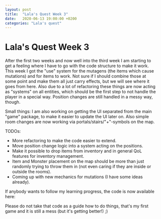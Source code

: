 ```yaml
---
layout: post
title:  "Lala's Quest Week 3"
date:   2020-06-13 19:00:00 +0200
categories: "Lala's quest"
---
```

# Lala's Quest Week 3

After the first two weeks and now well into the third week I am starting to get a feeling where I have to go with the code structure to make it work. This week I got the "use" system for the mutagens (the items which cause mutations) and for items to work. Not sure if I should combine those at some point and make them all just carry effects, but we will see where it goes from here. Also due to a lot of refactoring these things are now acting as "systems" on all entities, which should be the first step to not handle the player in a special way. Position changes are still handled in a messy way, though.

Small things: I am also working on getting the UI separated from the main "game" package, to make it easier to update the UI later on. Also simple room changes are now working via portals/stairs/"+"-symbols on the map.

TODOs:
- More refactoring to make the code easier to extend.
- Move position change logic into a system acting on the positions.
- Make it possible to drop items from inventory and in general QoL features for inventory management.
- Item and Monster placement on the map should be more than just randomly trying to throw them in (not even caring if they are inside or outside the rooms).
- Coming up with new mechanics for mutations (I have some ideas already).

If anybody wants to follow my learning progress, the code is now available here: [](https://github.com/torlenor/asciiventure)

Please do not take that code as a guide how to do things, that's my first game and it is still a mess (but it's getting better!) ;)